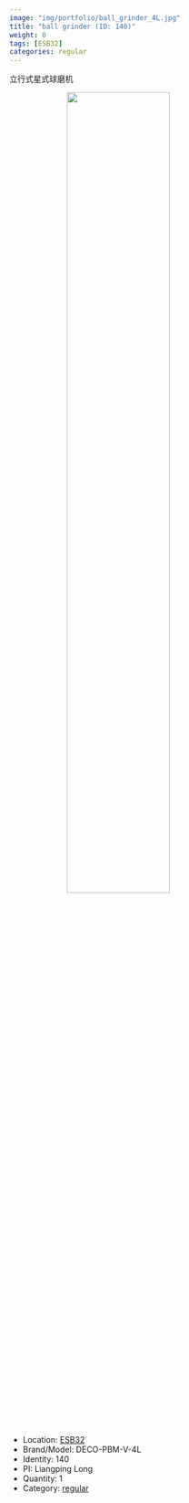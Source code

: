 ```yaml
---
image: "img/portfolio/ball_grinder_4L.jpg"
title: "ball grinder (ID: 140)"
weight: 0
tags: [ESB32]
categories: regular
---
```


立行式星式球磨机

<!--more-->

<img src="../../img/portfolio/ball_grinder_4L.jpg" width="60%" style="display: block; margin: auto;">

- Location: [ESB32](../../tags/esb32)
- Brand/Model: DECO-PBM-V-4L
- Identity: 140
- PI: Liangping Long
- Quantity: 1
- Category: [regular](../../categories/regular)







